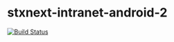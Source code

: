 # stxnext-intranet-android-2

[![Build Status](https://travis-ci.org/stxnext/stxnext-intranet-android-2.svg)](https://travis-ci.org/stxnext/stxnext-intranet-android-2)
